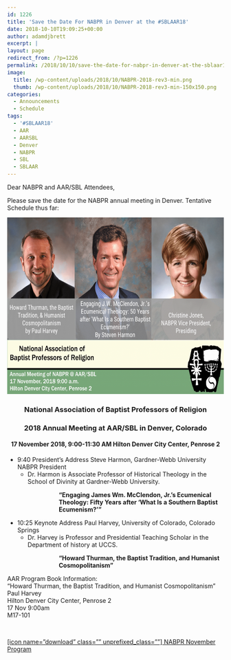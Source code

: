 ```yaml
---
id: 1226
title: 'Save the Date For NABPR in Denver at the #SBLAAR18'
date: 2018-10-10T19:09:25+00:00
author: adamdjbrett
excerpt: |
layout: page
redirect_from: /?p=1226
permalink: /2018/10/10/save-the-date-for-nabpr-in-denver-at-the-sblaar18/
image:
  title: /wp-content/uploads/2018/10/NABPR-2018-rev3-min.png
  thumb: /wp-content/uploads/2018/10/NABPR-2018-rev3-min-150x150.png
categories:
  - Announcements
  - Schedule
tags:
  - '#SBLAAR18'
  - AAR
  - AARSBL
  - Denver
  - NABPR
  - SBL
  - SBLAAR
---
```

Dear NABPR and AAR/SBL Attendees,

Please save the date for the NABPR annual meeting in Denver. Tentative Schedule thus far:

[<img class="aligncenter" src="/wp-content/uploads/2018/10/NABPR-2018-rev3-min-1024x701.png" alt="NABPR at the AAR/SBL 2018" width="600" height="411" />](/wp-content/uploads/2018/10/NABPR-2018-rev3-min.png)

<h3 style="text-align: center;">
  <strong>National Association of Baptist Professors of Religion</strong>
</h3>

<h3 style="text-align: center;">
  2018 Annual Meeting at AAR/SBL in Denver, Colorado
</h3>

<h4 style="text-align: center;">
  17 November 2018, 9:00-11:30 AM Hilton Denver City Center, Penrose 2
</h4>

  * 9:40 President’s Address Steve Harmon, Gardner-Webb University NABPR President
      * Dr. Harmon is Associate Professor of Historical Theology in the School of Divinity at Gardner-Webb University.

<p style="padding-left: 120px;">
  <strong>“Engaging James Wm. McClendon, Jr.’s Ecumenical Theology: Fifty Years after ‘What Is a Southern Baptist Ecumenism?’”</strong>
</p>

  * 10:25 Keynote Address Paul Harvey, University of Colorado, Colorado Springs
      * Dr. Harvey is Professor and Presidential Teaching Scholar in the Department of history at UCCS.

<p style="padding-left: 120px;">
  <strong>&#8220;Howard Thurman, the Baptist Tradition, and Humanist Cosmopolitanism&#8221;</strong>
</p>

AAR Program Book Information:  
&#8220;Howard Thurman, the Baptist Tradition, and Humanist Cosmopolitanism&#8221;  
Paul Harvey  
Hilton Denver City Center, Penrose 2  
17 Nov 9:00am  
M17-101

&nbsp;

[[icon name=&#8221;download&#8221; class=&#8221;&#8221; unprefixed_class=&#8221;&#8221;] NABPR November Program](/wp-content/uploads/2018/10/NABPRProgramNov2018Denver.pdf)
